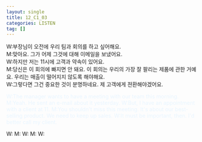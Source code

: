 ```yaml
---
layout: single
title: 12_C1_03
categories: LISTEN
tag: []
---
```


W:부장님이 오전에 우리 팀과 회의를 하고 싶어해요.   
M:맞아요. 그가 어제 그것에 대해 이메일을 보냈어요.   
W:하지만 저는 11시에 고객과 약속이 있어요.   
M:당신은 이 회의에 빠지면 안 돼요. 이 회의는 우리의 가장 잘 팔리는 제품에 관한 거예요. 우리는 매출이 떨어지지 않도록 해야해요.   
W:그렇다면 그건 중요한 것이 분명하네요. 제 고객에게 젼환해야겠어요.   
   
<span style="color:#E8F5FF">
W:The manager wants to have a meeting with our team this morning.   
M:Yeah. He sent an e-mail about it yesterday.   
W:But, I have an appointment with a client at 11.   
M:You shouldn't miss this meeting. It's about our best-selling product. We need to keep up sales.   
W:It must be important, then. I'd better call my client.   
</span>   


W:
M:
W:
M:
W:
